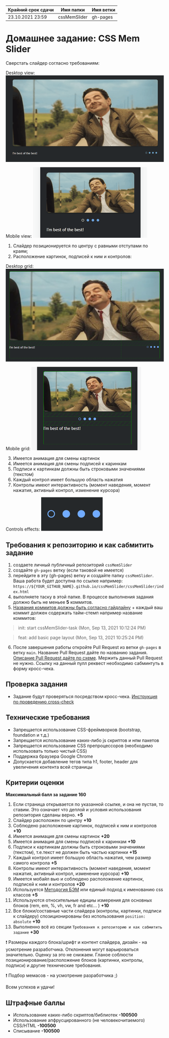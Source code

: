 | Крайний срок сдачи | Имя папки | Имя ветки |
| ----------- | ------------- | ------------- |
| 23.10.2021 23:59 | cssMemSlider | gh-pages |

# Домашнее задание: CSS Mem Slider

Сверстать слайдер согласно требованиям:

Desktop view:
<kbd>![screenshot](assets/fullScreen.gif)</kbd>

Mobile view:
<kbd>![screenshot](assets/mobileView.gif)</kbd>

1. Слайдер позиционируется по центру с равными отступами по краям;
2. Расположение картинок, подписей к ним и контролов:

Desktop grid:
<kbd>![screenshot](assets/fullScreenGrid.png)</kbd>

Mobile grid:
<kbd>![screenshot](assets/mobileGrid.png)</kbd>

3. Имеется анимация для смены картинок
4. Имеется анимация для смены подписей к каринкам
5. Подписи к картинкам должны быть строковыми значениями (текстом)
6. Каждый контрол имеет большую область нажатия
7. Контролы имеют интерактивность (момент наведения, момент нажатия, активный контрол, изменение курсора)

Controls effects:
<kbd>![screenshot](assets/controlsEffects.gif)</kbd>

## Требования к репозиторию и как сабмитить задание
1. создаетe личный публичный репозиторий `cssMemSlider`
2. создайте `gh-pages` ветку (если таковой не имеется)
3. перейдите в эту (gh-pages) ветку и создайте папку `cssMemSlider`. Ваша работа будет доступна по ссылке
    например: `https://${YOUR_GITHUB_NAME}.github.io/cssMemSlider/cssMemSlider/index.html`
4. выполняете таску в этой папке. В процессе выполнения задания должно быть не меньее **5** коммитов.
5. [Названия коммитов должны быть согласно гайдлайну](https://docs.rs.school/#/git-convention) + каждый ваш коммит должен содержать тайм-стемп
    например название коммитов:
> init: start cssMemSlider-task (Mon, Sep 13, 2021 10:12:24 PM)

> feat: add basic page layout (Mon, Sep 13, 2021 10:25:24 PM)
6. После завершения работы откройте Pull Request из ветки `gh-pages` в ветку `main`. Название Pull Request дайте по названию задания. [Описание Pull Request дайте по схеме](https://docs.rs.school/#/pull-request-review-process?id=%D0%A2%D1%80%D0%B5%D0%B1%D0%BE%D0%B2%D0%B0%D0%BD%D0%B8%D1%8F-%D0%BA-pull-request-pr). Мержить данный Pull Request не нужно. Ссылку на данный пулл реквест необходимо сабминтуть в форму кросс-чека.


## Проверка задания

- Задание будут проверяться посредством кросс-чека. [Инструкция по проведению cross-check](https://docs.rs.school/#/cross-check-flow)

## Технические требования
- Запрещается использование CSS-фреймворков (bootstrap, foundation и т.д.)
- Запрещается использование каких-либо js скриптов и нпм пакетов
- Запрещается использование CSS препроцессоров (необходимо использовать только чистый CSS)
- Поддержка браузера Google Chrome
- Допускается добавление тегов типа h1, footer, header для увеличения контента всей страницы

## Критерии оценки

**Максимальный балл за задание 160**

1. Если страница открывается по указанной ссылке, и она не пустая, то ставим. Это означает что деплой и условия использования репозитория сделаны верно. **+5**
2. Слайдер расположен по центру **+10**
3. Соблюдено расположение картинок, подписей к ним и контролов **+10**
4. Имеется анимация для смены картинок **+20**
5. Имеется анимация для смены подписей к каринкам **+10**
6. Подписи к картинкам должны быть строковыми значениями (текстом), т.е.текст не должен быть частью картинки **+15**
7. Каждый контрол имеет большую область нажатия, чем размер самого контрола **+5**
8. Контролы имеют интерактивность (момент наведения, момент нажатия, активный контрол, изменение курсора) **+10**
9. Имеется мобайл вью и соблюдено расположение картинок, подписей к ним и контролов **+20**
10. Используется [Методогия БЭМ](https://ru.bem.info/methodology/css/) или единый подход к именованию css классов **+5**
11. Используются относительные едициы измерения для основных блоков (rem, em, %, vh, vw, fr and etc... ) **+10**
12. Все блоки/составные части слайдера (контролы, картинки, подписи к слайдеру) спозиционированы без использования `position: absolute` **+10**
13. Выполненно всё из секции `Требования к репозиторию и как сабмитить задание` **+30**

❗ Размеры каждого блока/шрифт и контент слайдера, дизайн - на усмотрение разработчика.  Отклонения могут варьироваться значительно. Оценку за это не снижаем. Гланое соблюсти позиционирование/расположение блоков (картинки, контролы, подписи) и другие технические требования.

❗ Подбор мемасов - на усмотрение разработчика ;)

Всем успехов и удачи!

## Штрафные баллы
- Использование каких-либо скриптов/библиотек **-100500**
- Использование апфрусцированного (не человекочитаемого) CSS/HTML **-100500**
- Списывание **-100500**
